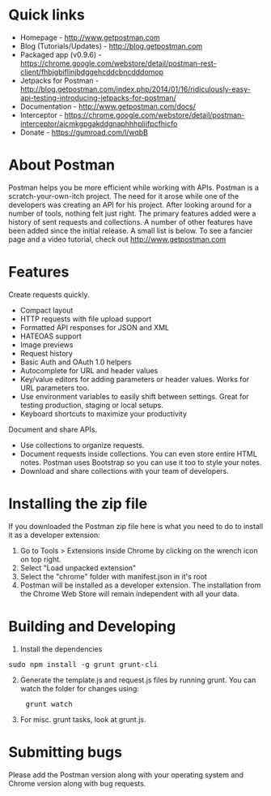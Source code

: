Quick links
=======
- Homepage - http://www.getpostman.com
- Blog (Tutorials/Updates) - http://blog.getpostman.com
- Packaged app (v0.9.6) - https://chrome.google.com/webstore/detail/postman-rest-client/fhbjgbiflinjbdggehcddcbncdddomop
- Jetpacks for Postman - http://blog.getpostman.com/index.php/2014/01/16/ridiculously-easy-api-testing-introducing-jetpacks-for-postman/
- Documentation - http://www.getpostman.com/docs/
- Interceptor - https://chrome.google.com/webstore/detail/postman-interceptor/aicmkgpgakddgnaphhhpliifpcfhicfo
- Donate - https://gumroad.com/l/wqbB

About Postman
=======
Postman helps you be more efficient while working with APIs. Postman is a scratch-your-own-itch project. The need for it arose while one of the developers was creating an API for his project. After looking around for a number of tools, nothing felt just right. The primary features added were a history of sent requests and collections.
A number of other features have been added since the initial release. A small list is below. To see a fancier page and a video tutorial, check out http://www.getpostman.com

Features
========

Create requests quickly.

- Compact layout
- HTTP requests with file upload support
- Formatted API responses for JSON and XML
- HATEOAS support
- Image previews
- Request history
- Basic Auth and OAuth 1.0 helpers
- Autocomplete for URL and header values
- Key/value editors for adding parameters or header values. Works for URL parameters too.
- Use environment variables to easily shift between settings. Great for testing production, staging or local setups.
- Keyboard shortcuts to maximize your productivity

Document and share APIs.

- Use collections to organize requests.
- Document requests inside collections. You can even store entire HTML notes. Postman uses Bootstrap so you can use it too to style your notes.
- Download and share collections with your team of developers.

Installing the zip file
=========================

If you downloaded the Postman zip file here is what you need to do to install it as a developer extension:

1. Go to Tools > Extensions inside Chrome by clicking on the wrench icon on top right.
2. Select "Load unpacked extension"
3. Select the "chrome" folder with manifest.json in it's root
4. Postman will be installed as a developer extension. The installation from the Chrome Web Store will remain independent with all your data.

Building and Developing
=========================
1. Install the dependencies
<pre>
sudo npm install -g grunt grunt-cli
</pre>
2. Generate the template.js and request.js files by running grunt. You can watch the folder for changes using:
<pre>
	grunt watch
</pre>
3. For misc. grunt tasks, look at grunt.js.

Submitting bugs
===============

Please add the Postman version along with your operating system and Chrome version along with bug requests. 
